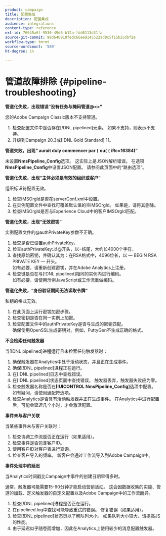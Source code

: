 ```yaml
---
product: campaign
title: 配置集成
description: 配置集成
audience: integrations
content-type: reference
exl-id: 76645a6f-9536-49d6-b12a-fdd6113d31fa
source-git-commit: 98d646919fedc66ee9145522ad0c5f15b25dbf2e
workflow-type: tm+mt
source-wordcount: '580'
ht-degree: 1%

---
```


# 管道故障排除 {#pipeline-troubleshooting}

**管道化失败，出现错误“没有任务与掩码管道@&lt;>”**

您的Adobe Campaign Classic版本不支持管道。

1. 检查配置文件中是否存在[!DNL pipelined]元素。 如果不支持，则表示不支持。
1. 升级到Campaign 20.3或[!DNL Gold Standard] 11。

**管道失败，出现“ aurait duly commencer par  `[` ou( `{` iRc=16384)”**

未设置&#x200B;**NmsPipeline_Config**选项。 这实际上是JSON解析错误。
在选项**NmsPipeline_Config**&#x200B;中设置JSON配置。 请参阅此页面中的“路由选项”。

**管道化失败，出现“主体必须是有效的组织或客户”**

组织标识符配置无效。

1. 检查IMSOrgId是否在serverConf.xml中设置。
1. 在实例配置文件中查找可覆盖默认值的空IMSOrgId。 如果是，请将其删除。
1. 检查IMSOrgId是否与Experience Cloud中的客户IMSOrgId匹配。

**管道化失败，出现“无效密钥”**

实例配置文件的@authPrivateKey参数不正确。

1. 检查是否已设置authPrivateKey。
1. 检查authPrivateKey:以@开头，以=结尾，大约长4000个字符。
1. 查找原始密钥，并确认其为：在RSA格式中，4096位长，以 — BEGIN RSA PRIVATE KEY — 开头。
   <br> 如有必要，请重新创建密钥，并在Adobe Analytics上注册。
1. 检查键是否在与[!DNL pipelined]相同的实例内进行编码。 <br>如有必要，请使用示例JavaScript或工作流重做编码。

**管道化失败，“身份验证期间无法读取令牌”**

私钥的格式无效。

1. 在此页面上运行密钥加密步骤。
1. 检查密钥是否在同一实例上加密。
1. 检查配置文件中的authPrivateKey是否与生成的密钥匹配。 <br>确保使用OpenSSL生成密钥对。例如，PuttyGen不生成正确的格式。

**不会检索任何触发器**

当[!DNL pipelined]进程运行且未检索任何触发器时：

1. 确保触发器在Analytics中处于活动状态，并且正在生成事件。
1. 确保[!DNL pipelined]进程正在运行。
1. 在[!DNL pipelined]日志中查找错误。
1. 在[!DNL pipelined]状态页面中查找错误。 触发器丢弃，触发器失败应为零。
1. 检查触发器名称是否在&#x200B;**[!UICONTROL NmsPipeline_Config]**&#x200B;选项中配置。 如有疑问，请使用通配符选项。
1. 检查Analytics是否具有活动触发器并正在生成事件。 在Analytics中进行配置后，可能会延迟几个小时，才会激活配置。

**事件未与客户关联**

当某些事件未与客户关联时：

1. 检查协调工作流是否正在运行（如果适用）。
1. 检查事件是否包含客户ID。
1. 使用客户ID对客户表进行查询。
1. 检查客户导入的频率。 新客户会通过工作流导入到Adobe Campaign中。

**事件处理中的延迟**

当Analytics时间戳比Campaign中事件的创建日期早得多时。

通常，触发器可能需要15-90分钟才能启动营销活动。 这会因数据收集的实施、管道的加载、定义触发器的自定义配置以及Adobe Campaign中的工作流而异。

1. 检查[!DNL pipelined]进程是否正在运行。
1. 在pipelined.log中查找可能导致重试的错误。 修复错误（如果适用）。
1. 检查[!DNL pipelined]状态页以了解队列大小。 如果队列大小较大，请提高JS的性能。
1. 由于延迟似乎随卷而增加，因此在Analytics上使用较少的消息配置触发器。
